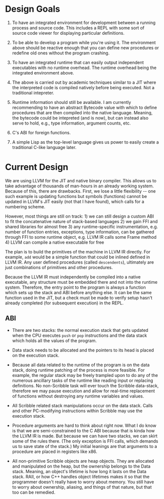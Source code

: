 # Design Goals

1) To have an integrated environment for development between a running process
and source code. This includes a REPL with some sort of source code viewer for
displaying particular definitions.

2) To be able to develop a program while you're using it. The environment above
should be reactive enough that you can define new procedures or redefine old
ones without the program crashing.

3) To have an integrated runtime that can easily output independent executables
with no runtime overhead. The runtime overhead being the integrated environment
above.

4) The above is carried out by academic techniques similar to a JIT where the
interpreted code is compiled natively before being executed. Not a traditional
intepreter.

5) Runtime information should still be available. I am currently recommending to
have an abstract Bytecode value with which to define procedures that are then
compiled into the native language. Meaning, the bytecode could be intepreted
(and is now), but can instead also serve to hold, e.g., type information,
argument counts, etc.

6) C's ABI for foreign functions.

7) A simple Lisp as the top-level language gives us power to easily create
a traditional C-like language later.


# Current Design

We are using LLVM for the JIT and native binary compiler. This allows us to
take advantage of thousands of man-hours in an already working system. Because
of this, there are drawbacks. First, we lose a little flexibility -- one such
example is updating functions but symbols (functions) cannot be updated in
LLVM's JIT easily (not that I have found), which calls for a numbering scheme.

However, most things are still on track:
    1) we can still design a custom ABI to fit the concatenative nature of
    stack-based languages
    2) we gain FFI and shared libraries for almost free
    3) any runtime-specific instrumentation, e.g.  number of function entries,
    exceptions, type information, can be gathered through FFI to some runtime
    object, e.g. LLVM IR calls some Frame method
    4) LLVM can compile a native executable for free

The plan is to build the primitives of the machine in LLVM IR directly. For
example, `add` would be a simple function that could be inlined defined in LLVM
IR. Any user defined procedures (called `descendents`), ultimately are just
combinations of primitives and other procedures.

Because the LLVM IR must independently be compiled into a native executable,
any structure must be embedded there and not into the runtime system. Therefore,
the entry point to the program is always a function which sets up the stack and
ABI before anything else. It can be the same function used in the JIT, but
a check must be made to verify setup hasn't already completed (for subsequent
execution) in the REPL.

## ABI

- There are two stacks: the normal execution stack that gets updated when
the CPU executes `push` or `pop` instructions and the data stack which holds
all the values of the program.

- Data stack needs to be allocated and the pointers to its head is placed on
the execution stack.

- Because all data related to the runtime of the program is on the data
stack, doing runtime patching of the process is more feasible. For example,
the regular stack may be freely trampled upon to do any of the numerous
ancillary tasks of the runtime like reading input or replacing definitions.
No non-Scribble task will ever touch the Scribble data-stack, therefore we
may pause execution and allow for real-time replacement of functions without
destroying any runtime variables and values.

- All Scribble related stack manipulations occur on the data stack. Calls
and other PC-modifying instructions within Scribble may use the execution
stack.

- Procedure arguments are hard to think about right now. What I do know is
that we are semi-constrained to the C ABI because that is kinda how the
LLVM IR is made. But because we can have two stacks, we can skirt some of
the rules there. (The only exception is FFI calls, which demands us to save
state of the stack.) My initial leanings are that arguments to a procedure
are placed in registers like x86.

- All non-primitive Scribble objects are heap objects. They are allocated and
manipulated on the heap, but the ownership belongs to the Data stack. Meaning,
an object's lifetime is how long it lasts on the Data stack. RAII, or how C++
handles object lifetimes makes it so that the programmer doesn't really have
to worry about memory. You still have to worry about ownership, aliasing, and
things of that nature, but that too can be remedied.
